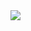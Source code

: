 
<a href="https://www.codewars.com/users/kateworks">
  <img src="https://www.codewars.com/users/kateworks/badges/large">
</a>
